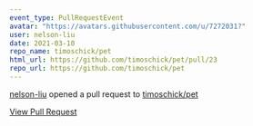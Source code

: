 ```yaml
---
event_type: PullRequestEvent
avatar: "https://avatars.githubusercontent.com/u/7272031?"
user: nelson-liu
date: 2021-03-10
repo_name: timoschick/pet
html_url: https://github.com/timoschick/pet/pull/23
repo_url: https://github.com/timoschick/pet
---
```


<a href='https://github.com/nelson-liu' target='_blank'>nelson-liu</a> opened a pull request to <a href='https://github.com/timoschick/pet' target='_blank'>timoschick/pet</a>

<a href='https://github.com/timoschick/pet/pull/23' target='_blank'>View Pull Request</a>